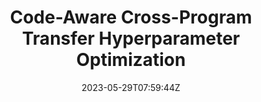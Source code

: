 ---
title: "Code-Aware Cross-Program Transfer Hyperparameter Optimization"
authors:
- Zijia Wang
- Xiangyu He
- Kehan Chen
- Chen Lin
- Jinsong Su
author_notes:
- 
- 
- 
- 
- 
date: "2023-05-29T07:59:44Z"
publishDate: "2025-05-29T07:59:44Z"
publication_types: []
publication: "**In Proc. of AAAI 2023.** (CCF-A类)"
---